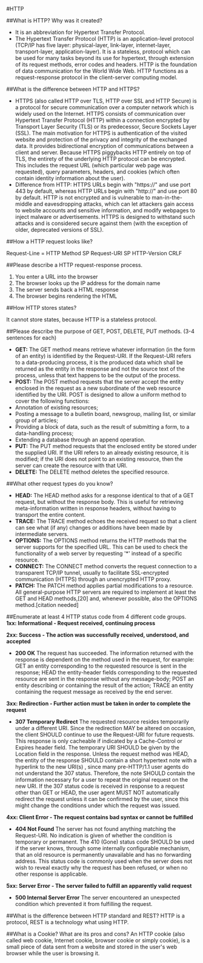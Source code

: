 #HTTP

##What is HTTP? Why was it created?

 - It is an abbreviation for Hypertext Transfer Protocol.
 - The Hypertext Transfer Protocol (HTTP) is an application-level protocol (TCP/IP has five layer: physical-layer, link-layer, internet-layer, transport-layer, application-layer). It is a stateless, protocol which can be used for many tasks beyond its use for hypertext, through extension of its request methods, error codes and headers. HTTP is the foundation of data communication for the World Wide Web. HTTP functions as a request-response protocol in the client-server computing model.

##What is the difference between HTTP and HTTPS?

 - HTTPS (also called HTTP over TLS, HTTP over SSL and HTTP Secure) is a protocol for secure communication over a computer network which is widely used on the Internet. HTTPS consists of communication over Hypertext Transfer Protocol (HTTP) within a connection encrypted by Transport Layer Security (TLS) or its predecessor, Secure Sockets Layer (SSL). The main motivation for HTTPS is authentication of the visited website and protection of the privacy and integrity of the exchanged data. It provides bidirectional encryption of communications between a client and server. Because HTTPS piggybacks HTTP entirely on top of TLS, the entirety of the underlying HTTP protocol can be encrypted. This includes the request URL (which particular web page was requested), query parameters, headers, and cookies (which often contain identity information about the user).
 - Difference from HTTP: HTTPS URLs begin with "https://" and use port 443 by default, whereas HTTP URLs begin with "http://" and use port 80 by default.
HTTP is not encrypted and is vulnerable to man-in-the-middle and eavesdropping attacks, which can let attackers gain access to website accounts and sensitive information, and modify webpages to inject malware or advertisements. HTTPS is designed to withstand such attacks and is considered secure against them (with the exception of older, deprecated versions of SSL).

##How a HTTP request looks like?

Request-Line = HTTP Method SP Request-URI SP HTTP-Version CRLF

##Please describe a HTTP request-response process.

1. You enter a URL into the browser
2. The browser looks up the IP address for the domain name
3. The server sends back a HTML response
4. The browser begins rendering the HTML

##How HTTP stores states?

It cannot store states, because HTTP is a stateless protocol.

##Please describe the purpose of GET, POST, DELETE, PUT methods. (3-4 sentences for each)
 - **GET:** The GET method means retrieve whatever information (in the form of an entity) is identified by the Request-URI. If the Request-URI refers to a data-producing process, it is the produced data which shall be returned as the entity in the response and not the source text of the process, unless that text happens to be the output of the process.
 - **POST:** The POST method requests that the server accept the entity enclosed in the request as a new subordinate of the web resource identified by the URI. POST is designed to allow a uniform method to cover the following functions:
  - Annotation of existing resources;
  - Posting a message to a bulletin board, newsgroup, mailing list, or similar group of articles;
  - Providing a block of data, such as the result of submitting a form, to a data-handling process;
  - Extending a database through an append operation.
 - **PUT:** The PUT method requests that the enclosed entity be stored under the supplied URI. If the URI refers to an already existing resource, it is modified; if the URI does not point to an existing resource, then the server can create the resource with that URI.
 - **DELETE:** The DELETE method deletes the specified resource.

##What other request types do you know?
 - **HEAD:** The HEAD method asks for a response identical to that of a GET request, but without the response body. This is useful for retrieving meta-information written in response headers, without having to transport the entire content.
 - **TRACE:** The TRACE method echoes the received request so that a client can see what (if any) changes or additions have been made by intermediate servers.
 - **OPTIONS:** The OPTIONS method returns the HTTP methods that the server supports for the specified URL. This can be used to check the functionality of a web server by requesting '*' instead of a specific resource.
 - **CONNECT:** The CONNECT method converts the request connection to a transparent TCP/IP tunnel, usually to facilitate SSL-encrypted communication (HTTPS) through an unencrypted HTTP proxy.
 - **PATCH:** The PATCH method applies partial modifications to a resource. All general-purpose HTTP servers are required to implement at least the GET and HEAD methods,[20] and, whenever possible, also the OPTIONS method.[citation needed]

##Enumerate at least 4 HTTP status code from 4 different code groups.
**1xx: Informational - Request received, continuing process**

**2xx: Success - The action was successfully received, understood, and accepted**

 - **200 OK**
The request has succeeded. The information returned with the response is dependent on the method used in the request, for example:
GET an entity corresponding to the requested resource is sent in the response;
HEAD the entity-header fields corresponding to the requested resource are sent in the response without any message-body;
POST an entity describing or containing the result of the action;
TRACE an entity containing the request message as received by the end server.

**3xx: Redirection - Further action must be taken in order to complete the request**

 - **307 Temporary Redirect**
The requested resource resides temporarily under a different URI. Since the redirection MAY be altered on occasion, the client SHOULD continue to use the Request-URI for future requests. This response is only cacheable if indicated by a Cache-Control or Expires header field.
The temporary URI SHOULD be given by the Location field in the response. Unless the request method was HEAD, the entity of the response SHOULD contain a short hypertext note with a hyperlink to the new URI(s) , since many pre-HTTP/1.1 user agents do not understand the 307 status. Therefore, the note SHOULD contain the information necessary for a user to repeat the original request on the new URI.
If the 307 status code is received in response to a request other than GET or HEAD, the user agent MUST NOT automatically redirect the request unless it can be confirmed by the user, since this might change the conditions under which the request was issued.

**4xx: Client Error - The request contains bad syntax or cannot be fulfilled**

 - **404 Not Found**
The server has not found anything matching the Request-URI. No indication is given of whether the condition is temporary or permanent. The 410 (Gone) status code SHOULD be used if the server knows, through some internally configurable mechanism, that an old resource is permanently unavailable and has no forwarding address. This status code is commonly used when the server does not wish to reveal exactly why the request has been refused, or when no other response is applicable.

**5xx: Server Error - The server failed to fulfill an apparently valid request**

 - **500 Internal Server Error**
The server encountered an unexpected condition which prevented it from fulfilling the request.


##What is the difference between HTTP standard and REST?
HTTP is a protocol, REST is a technology what using HTTP.

##What is a Cookie? What are its pros and cons?
An HTTP cookie (also called web cookie, Internet cookie, browser cookie or simply cookie), is a small piece of data sent from a website and stored in the user's web browser while the user is browsing it.
